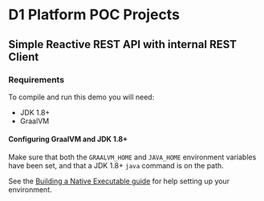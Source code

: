 # D1 Platform POC Projects

## Simple Reactive REST API with internal REST Client
### Requirements

To compile and run this demo you will need:

- JDK 1.8+
- GraalVM

#### Configuring GraalVM and JDK 1.8+

Make sure that both the `GRAALVM_HOME` and `JAVA_HOME` environment variables have
been set, and that a JDK 1.8+ `java` command is on the path.

See the [Building a Native Executable guide](https://quarkus.io/guides/building-native-image-guide)
for help setting up your environment.
